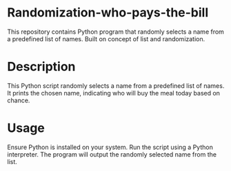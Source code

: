 # Randomization-who-pays-the-bill
This repository contains Python program that randomly selects a name from a predefined list of names. Built on concept of list and randomization.
# Description
This Python script randomly selects a name from a predefined list of names. It prints the chosen name, indicating who will buy the meal today based on chance.
# Usage
Ensure Python is installed on your system.
Run the script using a Python interpreter.
The program will output the randomly selected name from the list.
